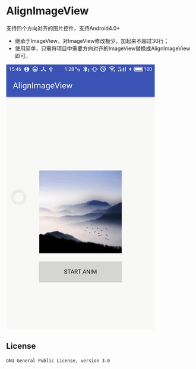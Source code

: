 # AlignImageView

支持四个方向对齐的图片控件，支持Android4.0+
- 继承于ImageView，对ImageView修改极少，加起来不超过30行；
- 使用简单，只需将项目中需要方向对齐的ImageView替换成AlignImageView即可。

![Screenshot](https://raw.githubusercontent.com/laomengzhu/AlignImageView/master/screenshot/hello.gif)

## License

    GNU General Public License, version 3.0
